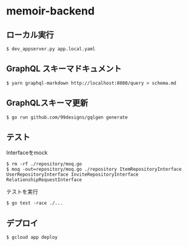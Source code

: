 # memoir-backend

## ローカル実行

```
$ dev_appserver.py app.local.yaml
```

## GraphQL スキーマドキュメント

```
$ yarn graphql-markdown http://localhost:8080/query > schema.md
```

## GraphQLスキーマ更新

```
$ go run github.com/99designs/gqlgen generate
```

## テスト

Interfaceをmock
```
$ rm -rf ./repository/moq.go
$ moq -out=repository/moq.go ./repository ItemRepositoryInterface UserRepositoryInterface InviteRepositoryInterface RelationshipRequestInterface
```

テストを実行
```
$ go test -race ./...
```


## デプロイ

```
$ gcloud app deploy
```
